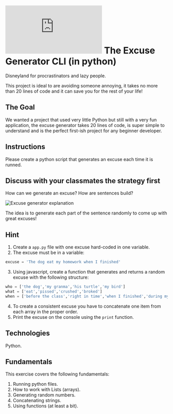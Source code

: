 # ![alt text](https://assets.breatheco.de/apis/img/images.php?blob&random&cat=icon&tags=breathecode,32)  The Excuse Generator CLI (in python)

Disneyland for procrastinators and lazy people. 

This project is ideal to are avoiding someone annoying, it takes no more than 20 lines of code and it can save you for the rest of your life!

## The Goal

We wanted a project that used very little Python but still with a very fun application, the excuse generator takes 20 lines of code, is super simple to understand and is the perfect first-ish project for any beginner developer.

## Instructions

Please create a python script  that generates an excuse each time it is runned.

## Discuss with your classmates the strategy first

How can we generate an excuse? How are sentences build?

![Excuse generator explanation](https://github.com/breatheco-de/projects/blob/master/p/javascript/beginner/excuse-generator/explanation.gif?raw=true)

The idea is to generate each part of the sentence randomly to come up with great excuses!

## Hint

1. Create a `app.py` file with one excuse hard-coded in one variable.
2. The excuse must be in a variable:
```python
excuse = 'The dog eat my homework when I finished'
```
3. Using javascript, create a function that generates and returns a random excuse with the following structure:
```python
who = ['the dog','my granma','his turtle','my bird']
what = ['eat','pissed','crushed','broked']
when = ['before the class','right in time','when I finished','during my lunch','while I was praying']
```
4. To create a consistent excuse you have to concatenate one item from each array in the proper order.
5. Print the excuse on the console using the `print` function.


## Technologies

Python.

## Fundamentals
This exercise covers the following fundamentals:
1. Running python files.
2. How to work with Lists (arrays).
3. Generating random numbers.
4. Concatenating strings.
5. Using functions (at least a bit).

